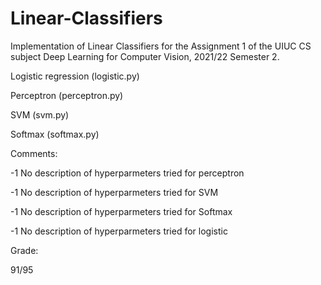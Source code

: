 # Linear-Classifiers
Implementation of Linear Classifiers for the Assignment 1 of the UIUC CS subject Deep Learning for Computer Vision, 2021/22 Semester 2.

Logistic regression (logistic.py)

Perceptron (perceptron.py)

SVM (svm.py)

Softmax (softmax.py)

Comments:

-1 No description of hyperparmeters tried for perceptron

-1 No description of hyperparmeters tried for SVM

-1 No description of hyperparmeters tried for Softmax

-1 No description of hyperparmeters tried for logistic

Grade:

91/95
